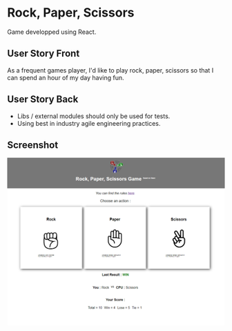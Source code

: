 # Rock, Paper, Scissors

Game developped using React.

## User Story Front

As a frequent games player, I'd like to play rock, paper, scissors so that I can spend an hour of my day having fun.

## User Story Back

* Libs / external modules should only be used for tests.
* Using best in industry agile engineering practices.

## Screenshot

![Rock, Paper, Scissors](screenshot.png)